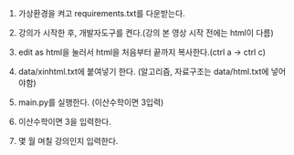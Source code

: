 1. 가상환경을 켜고 requirements.txt를 다운받는다.

2. 강의가 시작한 후, 개발자도구를 켠다.(강의 본 영상 시작 전에는 html이 다름)

2. edit as html을 눌러서 html을 처음부터 끝까지 복사한다.(ctrl a -> ctrl c)

3. data/xinhtml.txt에 붙여넣기 한다. (알고리즘, 자료구조는 data/html.txt에 넣어야함)

4. main.py를 실행한다. (이산수학이면 3입력)

5. 이산수학이면 3을 입력한다. 

6. 몇 월 며칠 강의인지 입력한다.
<!-- # XIN_Picture_Downloader 1.1.1

XIN 강의의 사진과 영상(음성)을 자동으로 다운로드 해주는 프로그램입니다.

음성 다운로드 시에는 오래걸리니 왜 안움직이지? 오류났나? 하고 프로그램 종료하는 불상사가 없길 바랍니다.

질문은 [여기](https://github.com/DetegiCE/XIN_Picture_Downloader/issues) 로 남겨주세요

## 업데이트 내역

* 1.1.1 cp949 오류 업데이트 - 2021. 03. 07.
* 1.1 PDF Conversion 업데이트 - 2020. 05. 26.
* 1.0 Release - 2020. 05. 19.

## 컴알못을 위한 사용법 1.1

0. [파이썬 설치하기](https://wikidocs.net/8)

1. [이 버튼을 눌러 다운로드 하기](https://github.com/DetegiCE/XIN_Picture_Downloader/archive/master.zip)

2. 다운로드 하고 바탕화면으로 옮기자.

3. [이 링크로](https://studyhard24.tistory.com/234)가서 설치까지만 하고, [이 링크](https://kamang-it.tistory.com/entry/PIL-%EB%8B%A4%EC%9A%B4%EB%A1%9C%EB%93%9C-%ED%95%98%EA%B8%B0image-%EB%9D%BC%EC%9D%B4%EB%B8%8C%EB%9F%AC%EB%A6%AC-%EB%8B%A4%EC%9A%B4%EB%A1%9C%EB%93%9C-%ED%95%98%EA%B8%B0)로 가서 하나 더 설치하자.

4. 윈도우+R을 눌러 ``cmd`` 작성 후 엔터

5. 이제 검은 창이 뜨는데 ``cd C:\\Users\\컴퓨터이름\\Desktop\\XIN_Picture_Downloader`` 을 해주자

6. XIN 강의의 html 파일을 가져와야한다.
> 6-1. XIN 강의로 들어가서 F12를 누른다.
>
> 6-2. 왼쪽에 창이 하나 뜨는데 Elements를 누른다.
>
> 6-3. ``<html class=`` 라고 써진데에서 우클릭을 하고 ``Edit as HTML`` 을 눌러준다.
> 
> 6-4. Ctrl+A(전체선택) 후 Ctrl+C(복사) 한다. 
> 
> 6-5. 다운로드한 파일의 data 폴더 아래의 xinhtml.txt 파일에 Ctrl+V(붙여넣기) 한다.

7. 아까 그 검은 창에서 ``python ./main.py`` 를 해주자

잘 모르겠다면 위에 issues를 눌러 질문을 남기거나 컴잘알에게 물어보자.

## 나름 파이썬 다뤄봤다는 사람을 위한 사용법 1.1

0. [Python을 설치](https://www.python.org/ftp/python/3.8.0/python-3.8.0.exe)한다
> Add Python3.x to PATH 는 꼭 클릭한다.

1. 해당 repository를 git으로 clone 또는 [download](https://github.com/DetegiCE/XIN_Picture_Downloader/archive/master.zip)한다

2. 터미널을 이용하여 해당 폴더에 접근한다.
> 혹은 탐색기를 C://xxx/XIN_Picture_Downloader 에 위치시킨 후 주소창을 클릭한 후 "cmd ."을 입력하고 Enter를 입력한다

3. 다음과 같이 라이브러리를 설치한다.
> BeautifulSoup4와 Pillow가 이미 깔려있으신 개발자 분께서는 이 과정을 스킵하셔도 됩니다.

```
pip install -r requirement.txt
```

또는

```
pip3 install -r requirement.txt
```

4. XIN 강의의 html을 긁어오자.

> 4-1. XIN 강의로 들어가서 F12를 누른다.

> 4-2. Elements를 누르고 ``<html class=``에서 우클릭을 하고 ``Edit as HTML``을 누른다.

> 4-3. Ctrl+A(전체선택) 후 Ctrl+C(복사) 한다. 

> 4-4. data 폴더 아래의 xinhtml.txt 파일에 Ctrl+V(붙여넣기) 한다.

5. 다음 명령어를 이용하여 프로그램을 돌린다

```python ./main.py``` -->
